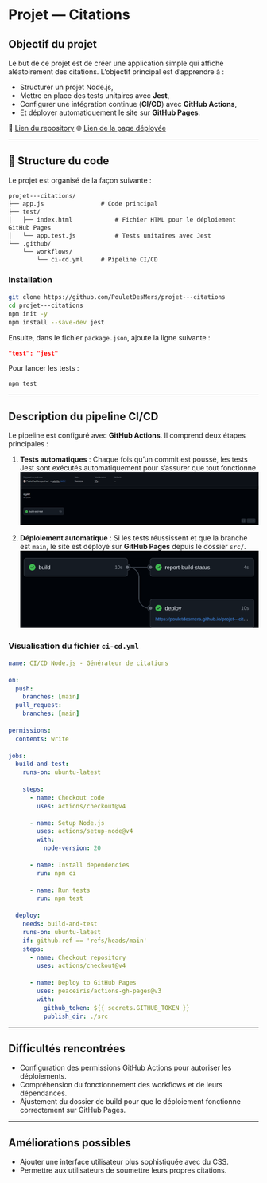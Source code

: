 # Projet — Citations

## Objectif du projet

Le but de ce projet est de créer une application simple qui affiche aléatoirement des citations.
L’objectif principal est d’apprendre à :

* Structurer un projet Node.js,
* Mettre en place des tests unitaires avec **Jest**,
* Configurer une intégration continue (**CI/CD**) avec **GitHub Actions**,
* Et déployer automatiquement le site sur **GitHub Pages**.

🔗 [Lien du repository](https://github.com/PouletDesMers/projet---citations)
🌐 [Lien de la page déployée](https://pouletdesmers.github.io/projet---citations/)

---

## 🧱 Structure du code

Le projet est organisé de la façon suivante :

```
projet---citations/
├── app.js                # Code principal
├── test/
│   ├── index.html            # Fichier HTML pour le déploiement GitHub Pages
│   └── app.test.js           # Tests unitaires avec Jest
└── .github/
    └── workflows/
        └── ci-cd.yml     # Pipeline CI/CD
```

### Installation

```bash
git clone https://github.com/PouletDesMers/projet---citations
cd projet---citations
npm init -y
npm install --save-dev jest
```

Ensuite, dans le fichier `package.json`, ajoute la ligne suivante :

```json
"test": "jest"
```

Pour lancer les tests :

```bash
npm test
```

---

## Description du pipeline CI/CD

Le pipeline est configuré avec **GitHub Actions**.
Il comprend deux étapes principales :

1. **Tests automatiques** :
   Chaque fois qu’un commit est poussé, les tests Jest sont exécutés automatiquement pour s’assurer que tout fonctionne.
   ![image du workflow](images/first-workflow.png)

2. **Déploiement automatique** :
   Si les tests réussissent et que la branche est `main`, le site est déployé sur **GitHub Pages** depuis le dossier `src/`.
  ![image du déploiement](images/workflow-pages.png)


### Visualisation du fichier `ci-cd.yml`

```yml
name: CI/CD Node.js - Générateur de citations

on:
  push:
    branches: [main]
  pull_request:
    branches: [main]

permissions:
  contents: write

jobs:
  build-and-test:
    runs-on: ubuntu-latest
    
    steps:
      - name: Checkout code
        uses: actions/checkout@v4

      - name: Setup Node.js
        uses: actions/setup-node@v4
        with:
          node-version: 20

      - name: Install dependencies
        run: npm ci

      - name: Run tests
        run: npm test

  deploy:
    needs: build-and-test
    runs-on: ubuntu-latest
    if: github.ref == 'refs/heads/main'
    steps:
      - name: Checkout repository
        uses: actions/checkout@v4

      - name: Deploy to GitHub Pages
        uses: peaceiris/actions-gh-pages@v3
        with:
          github_token: ${{ secrets.GITHUB_TOKEN }}
          publish_dir: ./src
```

---

## Difficultés rencontrées

* Configuration des permissions GitHub Actions pour autoriser les déploiements.
* Compréhension du fonctionnement des workflows et de leurs dépendances.
* Ajustement du dossier de build pour que le déploiement fonctionne correctement sur GitHub Pages.

---

## Améliorations possibles
* Ajouter une interface utilisateur plus sophistiquée avec du CSS.
* Permettre aux utilisateurs de soumettre leurs propres citations.